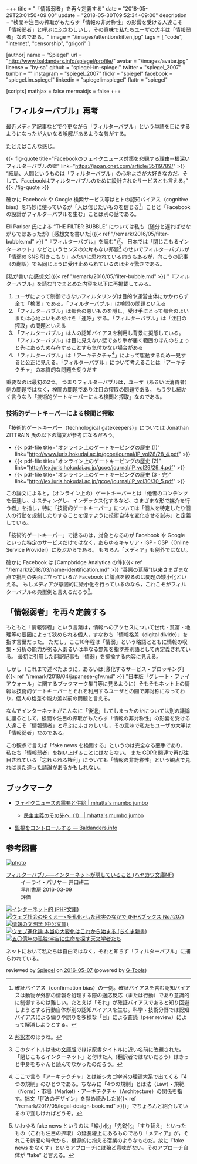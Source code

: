 +++
title = "「情報弱者」を再々定義する"
date = "2018-05-29T23:01:50+09:00"
update = "2018-05-30T09:52:34+09:00"
description = "検閲や注目の搾取がもたらす「情報の非対称性」の影響を受ける人達こそ「情報弱者」と呼ぶにふさわしいし，その意味で私たちユーザの大半は「情報弱者」なのである。"
image = "/images/attention/kitten.jpg"
tags = [ "code", "internet", "censorship", "grigori" ]

[author]
  name      = "Spiegel"
  url       = "http://www.baldanders.info/spiegel/profile/"
  avatar    = "/images/avatar.jpg"
  license   = "by-sa"
  github    = "spiegel-im-spiegel"
  twitter   = "spiegel_2007"
  tumblr    = ""
  instagram = "spiegel_2007"
  flickr    = "spiegel"
  facebook  = "spiegel.im.spiegel"
  linkedin  = "spiegelimspiegel"
  flattr    = "spiegel"

[scripts]
  mathjax = false
  mermaidjs = false
+++

## 「フィルターバブル」再考

最近メディア記事などで今更ながら「フィルターバブル」という単語を目にするようになったが大いなる誤解があるような気がする。

たとえばこんな感じ。

{{< fig-quote title="Facebookのフェイクニュース対策を悲観する理由--根深いフィルターバブルの壁" link="https://japan.cnet.com/article/35119789/" >}}
<q>結局、人間というものは「フィルターバブル」の心地よさが大好きなのだ。そして、Facebookはフィルターバブルのために設計されたサービスとも言える。</q>
{{< /fig-quote >}}

確かに Facebook や Google 検索サービス等はヒトの認知バイアス（cognitive bias）を巧妙に使っているが「人は信じたいものを信じる[^cb1]」ことと「Facebook の設計がフィルターバブルを生む」ことは別の話である。

[^cb1]: 確証バイアス（confirmation bias）の一例。確証バイアスを含む認知バイアスは動物が外部の情報を処理する際の適応反応（または行動）であり意識的に制御するのは難しい。たとえば「それ」が確証バイアスであると知り回避しようとする行動自体が別の認知バイアスを生む。科学・技術分野では認知バイアスによる偏りや誤りを多様な「目」による査読（peer review）によって解消しようとする。

Eli Pariser 氏による “THE FILTER BUBBLE” については私も（随分と遅ればせながらではあったが）[感想文を書いた]({{< ref "/remark/2016/05/filter-bubble.md" >}} "『フィルターバブル』を読む")[^fb0]。
日本では「閉じこもるインターネット」などというセンスの欠片もない邦題[^fb1] のせいでフィルターバブルが「情弱の SNS 引きこもり」みたいに思われている向きもあるが，向こうの記事（の翻訳）でも同じように受け止められているのは少々驚きである。

[^fb0]: [邦訳本](http://www.amazon.co.jp/exec/obidos/ASIN/4150504598/baldandersinf-22/ "フィルターバブル──インターネットが隠していること")のほうね。
[^fb1]: このタイトルは後の[文庫版](http://www.amazon.co.jp/exec/obidos/ASIN/4150504598/baldandersinf-22/ "フィルターバブル──インターネットが隠していること")でほぼ原書タイトルに近い名前に改題された。「閉じこもるインターネット」と付けた人（翻訳者ではないだろう）はきっと中身をちゃんと読んでなかったのだろう。

[私が書いた感想文]({{< ref "/remark/2016/05/filter-bubble.md" >}} "『フィルターバブル』を読む")でまとめた内容を以下に再掲載してみる。

1. ユーザによって制御できないフィルタリングは目的や運営主体にかかわらず全て「検閲」である。「フィルターバブル」は検閲の問題といえる
2. 「フィルターバブル」は都合の悪いものを隠し，受け手にとって都合のよいまたは心地よいものだけを「連呼」する。「フィルターバブル」は「注目の搾取」の問題といえる
3. 「フィルターバブル」は人の認知バイアスを利用し背景に擬態している。「フィルターバブル」は目に見えない壁であり手が届く範囲のほんのちょっと先にあるため存在することすら気付かない場合がある
4. 「フィルターバブル」は「アーキテクチャ[^ac1]」によって駆動するため一見すると公正に見える。「フィルターバブル」について考えることは「アーキテクチャ」の本質的な問題を炙りだす

[^ac1]: ここで言う「アーキテクチャ」とは新シカゴ学派の理論大系で出てくる「4つの規制」のひとつである。ちなみに「4つの規制」とは法（Law）・規範（Norm）・市場（Market）・アーキテクチャ（Architecture）の関係を指す。拙文「[『法のデザイン』を斜め読みした]({{< ref "/remark/2017/05/legal-design-book.md" >}})」でちょろんと紹介しているので宜しければどうぞ。

重要なのは最初の2つ。
つまりフィルターバブルは，ユーザ（あるいは消費者）側の問題ではなく，検閲の問題であり注目の搾取の問題である。
もう少し細かく言うなら「技術的ゲートキーパーによる検閲と搾取」なのである。

### 技術的ゲートキーパーによる検閲と搾取

「技術的ゲートキーパー（technological gatekeepers）」については Jonathan ZITTRAIN 氏の以下の論文が参考になるだろう。

- {{< pdf-file title="オンライン上のゲートキーピングの歴史 (1)" link="http://www.juris.hokudai.ac.jp/gcoe/journal/IP_vol28/28_4.pdf" >}}
- {{< pdf-file title="オンライン上のゲートキーピングの歴史 (2)" link="http://lex.juris.hokudai.ac.jp/gcoe/journal/IP_vol29/29_4.pdf" >}}
- {{< pdf-file title="オンライン上のゲートキーピングの歴史 (3・完)" link="http://lex.juris.hokudai.ac.jp/gcoe/journal/IP_vol30/30_5.pdf" >}}

この論文によると，（オンライン上の）ゲートキーパーとは「他者のコンテンツを伝達し、ホスティングし、インデックス化するなど、さまざまな形で媒介を行う者」を指し，特に「技術的ゲートキーパー」については「個人を特定したり個人の行動を規制したりすることを促すように技術自体を変化させる試み」と定義している。

「技術的ゲートキーパー」で括るのは，対象となるのが Facebook や Google といった特定のサービスだけではなく，あらゆるキャリア・ISP・OSP（Online Service Provider）に及ぶからである。
もちろん「メディア」も例外ではない。

確かに Facebook は [Campbridge Analytica の件]({{< ref "/remark/2018/03/name-identification.md" >}} "善悪の葛藤")以来さまざまな点で批判の矢面に立っているが Facebook に論点を絞るのは問題の矮小化といえる。
もしメディアが意図的に矮小化を行っているのなら，これこそがフィルターバブルの典型例と言えるだろう[^fn1]。

[^fn1]: いわゆる fake news というのは「矮小化」「先鋭化」「すり替え」といったもの（これも注目の搾取）の延長線上にあるものであり「メディア」が，それこそ新聞の時代から，根源的に抱える宿業のようなものだ。故に「fake news をなくす」というアプローチには殆ど意味がない。そのアプローチ自体が “fake” と言える。

## 「情報弱者」を再々定義する

もともと「情報弱者」という言葉は，情報へのアクセスについて世代・貧富・地理等の要因によって狭められる個人，すなわち「情報格差（digital divide）」を指す言葉だった。
ただし，ここ10年程は「情弱」という略語とともに情報の収集・分析の能力が劣る人あるいは単なる無知を指す差別語として再定義されている。
最初に引用した翻訳記事も「情弱」を揶揄する内容に見える。

しかし（これまで述べたように，あるいは[激化するサービス・ブロッキング]({{< ref "/remark/2018/04/japanese-gfw.md" >}} "日本版「グレート・ファイアウォール」に関するブックマーク集")等に見るように）そもそもネット上の情報は技術的ゲートキーパーとそれを利用するユーザとの間で非対称になっており，個人の格差や能力差以前の問題と言える。

なんでインターネットがこんなに「後退」してしまったのかについては別の議論に譲るとして，検閲や注目の搾取がもたらす「情報の非対称性」の影響を受ける人達こそ「情報弱者」と呼ぶにふさわしいし，その意味で私たちユーザの大半は「情報弱者」なのである。

この観点で言えば「fake news を検閲する」というのは完全なる悪手であり，私たち「情報弱者」を掬い上げることにはならない。
また [GDPR] 関連で再び注目されている「忘れられる権利」についても「情報の非対称性」という観点で見ればまた違った議論があるかもしれない。

## ブックマーク

- [フェイクニュースの需要と供給 | mhatta's mumbo jumbo](http://www.mhatta.org/wp/blog/2018/03/08/supply-and-demand-of-fakenews/)
    - [民主主義のその先へ（1） | mhatta's mumbo jumbo](http://www.mhatta.org/wp/blog/2018/03/15/beyond-democracy-1/)

- [監視をコントロールする — Baldanders.info](http://www.baldanders.info/spiegel/log2/000490.shtml)

[GDPR]: https://en.wikipedia.org/wiki/General_Data_Protection_Regulation "General Data Protection Regulation - Wikipedia"

## 参考図書

<div class="hreview" ><a class="item url" href="http://www.amazon.co.jp/exec/obidos/ASIN/4150504598/baldandersinf-22/"><img src="http://ecx.images-amazon.com/images/I/41UdjkE4OpL._SL160_.jpg" alt="photo" class="photo"  /></a><dl ><dt class="fn"><a class="item url" href="http://www.amazon.co.jp/exec/obidos/ASIN/4150504598/baldandersinf-22/">フィルターバブル──インターネットが隠していること (ハヤカワ文庫NF)</a></dt><dd>イーライ・パリサー 井口耕二 </dd><dd>早川書房 2016-03-09</dd><dd>評価<abbr class="rating" title="4"><img src="http://g-images.amazon.com/images/G/01/detail/stars-4-0.gif" alt="" /></abbr> </dd></dl><p class="similar"><a href="http://www.amazon.co.jp/exec/obidos/ASIN/4569762468/baldandersinf-22/" target="_top"><img src="http://images.amazon.com/images/P/4569762468.09._SCTHUMBZZZ_.jpg"  alt="インターネット的 (PHP文庫)"  /></a> <a href="http://www.amazon.co.jp/exec/obidos/ASIN/4140912073/baldandersinf-22/" target="_top"><img src="http://images.amazon.com/images/P/4140912073.09._SCTHUMBZZZ_.jpg"  alt="ウェブ社会のゆくえ―<多孔化>した現実のなかで (NHKブックス No.1207)"  /></a> <a href="http://www.amazon.co.jp/exec/obidos/ASIN/4122033985/baldandersinf-22/" target="_top"><img src="http://images.amazon.com/images/P/4122033985.09._SCTHUMBZZZ_.jpg"  alt="情報の文明学 (中公文庫)"  /></a> <a href="http://www.amazon.co.jp/exec/obidos/ASIN/4480062858/baldandersinf-22/" target="_top"><img src="http://images.amazon.com/images/P/4480062858.09._SCTHUMBZZZ_.jpg"  alt="ウェブ進化論 本当の大変化はこれから始まる (ちくま新書)"  /></a> <a href="http://www.amazon.co.jp/exec/obidos/ASIN/4152096098/baldandersinf-22/" target="_top"><img src="http://images.amazon.com/images/P/4152096098.09._SCTHUMBZZZ_.jpg"  alt="五〇億年の孤独:宇宙に生命を探す天文学者たち"  /></a> </p>
<p class="description">ネットにおいて私たちは自由ではなく，それと知らず「フィルターバブル」に捕らわれている。</p>
<p class="gtools" >reviewed by <a href='#maker' class='reviewer'>Spiegel</a> on <abbr class="dtreviewed" title="2016-05-07">2016-05-07</abbr> (powered by <a href="http://www.goodpic.com/mt/aws/index.html" >G-Tools</a>)</p>
</div>
